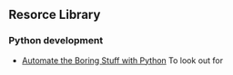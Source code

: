 ## Resorce Library

### Python development

* [Automate the Boring Stuff with Python](http://automatetheboringstuff.com/) To look out for
